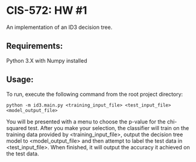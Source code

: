 CIS-572: HW #1
==============

An implementation of an ID3 decision tree.

Requirements:
-------------

Python 3.X with Numpy installed

Usage:
------
   
To run, execute the following command from the root project directory:
        
    python -m id3.main.py <training_input_file> <test_input_file> <model_output_file>
    
You will be presented with a menu to choose the p-value for the chi-squared test. 
After you make your selection, the classifier will train on the training data 
provided by <training_input_file>, output the decision tree model to 
<model_output_file> and then attempt to label the test data in <test_input_file>. 
When finished, it will output the accuracy it achieved on the test data.

